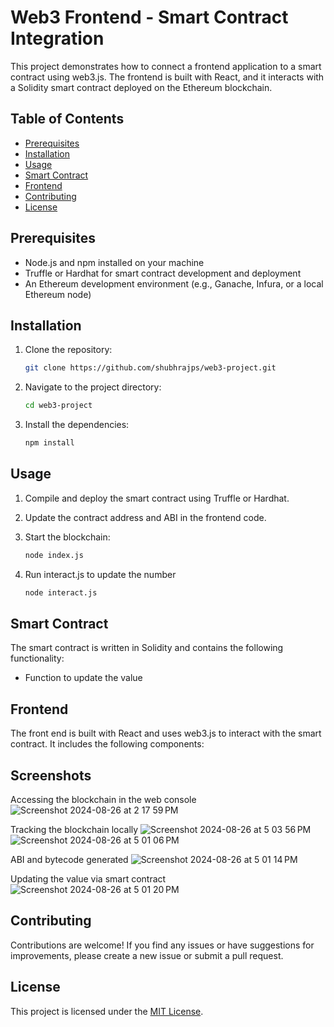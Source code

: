 # Web3 Frontend - Smart Contract Integration

This project demonstrates how to connect a frontend application to a smart contract using web3.js. The frontend is built with React, and it interacts with a Solidity smart contract deployed on the Ethereum blockchain.

## Table of Contents

- [Prerequisites](#prerequisites)
- [Installation](#installation)
- [Usage](#usage)
- [Smart Contract](#smart-contract)
- [Frontend](#frontend)
- [Contributing](#contributing)
- [License](#license)

## Prerequisites

- Node.js and npm installed on your machine
- Truffle or Hardhat for smart contract development and deployment
- An Ethereum development environment (e.g., Ganache, Infura, or a local Ethereum node)

## Installation

1. Clone the repository:

    ```bash
    git clone https://github.com/shubhrajps/web3-project.git
    ```

2. Navigate to the project directory:

    ```bash
    cd web3-project
    ```

3. Install the dependencies:

    ```bash
    npm install
    ```

## Usage

1. Compile and deploy the smart contract using Truffle or Hardhat.

2. Update the contract address and ABI in the frontend code.

3. Start the blockchain:

    ```bash
    node index.js
    ```
4. Run interact.js to update the number
   ```bash
   node interact.js
   ```

## Smart Contract

The smart contract is written in Solidity and contains the following functionality:

- Function to update the value

## Frontend

The front end is built with React and uses web3.js to interact with the smart contract. It includes the following components:

## Screenshots
Accessing the blockchain in the web console
![Screenshot 2024-08-26 at 2 17 59 PM](https://github.com/user-attachments/assets/0546e3db-5501-4397-93c9-c6577becd0fa)

Tracking the blockchain locally
![Screenshot 2024-08-26 at 5 03 56 PM](https://github.com/user-attachments/assets/83968f71-a51b-4c08-9870-9f5770af44be)
![Screenshot 2024-08-26 at 5 01 06 PM](https://github.com/user-attachments/assets/b91adb06-f59b-4a90-871d-c54203aaf0a9)

ABI and bytecode generated
![Screenshot 2024-08-26 at 5 01 14 PM](https://github.com/user-attachments/assets/16b226dc-ad33-44ed-8f14-7c494e9e86b4)

Updating the value via smart contract
![Screenshot 2024-08-26 at 5 01 20 PM](https://github.com/user-attachments/assets/9c64a858-74b7-44df-9246-45c7cc42ca4d)

## Contributing

Contributions are welcome! If you find any issues or have suggestions for improvements, please create a new issue or submit a pull request.

## License

This project is licensed under the [MIT License](LICENSE).

